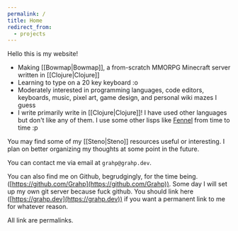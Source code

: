 ```yaml
---
permalink: /
title: Home
redirect_from:
  - projects
---
```

Hello this is my website!

- Making [[Bowmap|Bowmap]], a from-scratch MMORPG Minecraft server written in [[Clojure|Clojure]]
- Learning to type on a 20 key keyboard :o
- Moderately interested in programming languages, code editors, keyboards, music, pixel art, game design, and personal wiki mazes I guess
- I write primarily write in [[Clojure|Clojure]]! I have used other languages but don't like any of them. I use some other lisps like [Fennel](https://fennel-lang.org/) from time to time :p

You may find some of my [[Steno|Steno]] resources useful or interesting. I plan on better organizing my thoughts at some point in the future.

You can contact me via email at `grahp@grahp.dev`.

You can also find me on Github, begrudgingly, for the time being. ([https://github.com/Grahp](https://github.com/Grahp)). Some day I will set up my own git server because fuck github.
You should link here ([https://grahp.dev](https://grahp.dev)) if you want a permanent link to me for whatever reason.


All link are permalinks.
